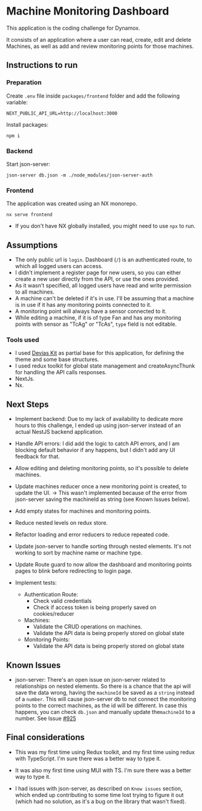 # Machine Monitoring Dashboard

This application is the coding challenge for Dynamox.

It consists of an application where a user can read, create, edit and delete Machines, as well as add and review monitoring points for those machines.

## Instructions to run

### Preparation

Create `.env` file inside `packages/frontend` folder and add the following variable:

```
NEXT_PUBLIC_API_URL=http://localhost:3000
```

Install packages:

```
npm i
```

### Backend

Start json-server:

```
json-server db.json -m ./node_modules/json-server-auth
```

### Frontend

The application was created using an NX monorepo.

```
nx serve frontend
```

- If you don't have NX globally installed, you might need to use `npx` to run.

## Assumptions

- The only public url is `login`. Dashboard (`/`) is an authenticated route, to which all logged users can access.
- I didn't implement a register page for new users, so you can either create a new user directly from the API, or use the ones provided.
- As it wasn't specified, all logged users have read and write permission to all machines.
- A machine can't be deleted if it's in use. I'll be assuming that a machine is in use if it has any monitoring points connected to it.
- A monitoring point will always have a sensor connected to it.
- While editing a machine, if it is of type Fan and has any monitoring points with sensor as "TcAg" or "TcAs", `type` field is not editable.

### Tools used

- I used [Devias Kit](https://mui.com/store/items/devias-kit/) as partial base for this application, for defining the theme and some base structures.
- I used redux toolkit for global state management and createAsyncThunk for handling the API calls responses.
- NextJs.
- Nx.

## Next Steps

- Implement backend: Due to my lack of availability to dedicate more hours to this challenge, I ended up using json-server instead of an actual NestJS backend application.

- Handle API errors: I did add the logic to catch API errors, and I am blocking default behavior if any happens, but I didn't add any UI feedback for that.

- Allow editing and deleting monitoring points, so it's possible to delete machines.

- Update machines reducer once a new monitoring point is created, to update the UI. -> This wasn't implemented because of the error from json-server saving the machineId as string (see Known Issues below).

- Add empty states for machines and monitoring points.

- Reduce nested levels on redux store.

- Refactor loading and error reducers to reduce repeated code.

- Update json-server to handle sorting through nested elements. It's not working to sort by machine name or machine type.

- Update Route guard to now allow the dashboard and monitoring points pages to blink before redirecting to login page.

- Implement tests:
  - Authentication Route:
    - Check valid credentials
    - Check if access token is being properly saved on cookies/reducer
  - Machines:
    - Validate the CRUD operations on machines.
    - Validate the API data is being properly stored on global state
  - Monitoring Points:
    - Validate the API data is being properly stored on global state

## Known Issues

- json-server: There's an open issue on json-server related to relationships on nested elements. So there is a chance that the api will save the data wrong, having the `machineId` be saved as a `string` instead of a `number`. This will cause json-server db to not connect the monitoring points to the correct machines, as the id will be different. In case this happens, you can check `db.json` and manually update the`machineId` to a number. See Issue [#925](https://github.com/typicode/json-server/issues/925)

## Final considerations

- This was my first time using Redux toolkit, and my first time using redux with TypeScript. I'm sure there was a better way to type it.

- It was also my first time using MUI with TS. I'm sure there was a better way to type it.

- I had issues with json-server, as described on `Know issues` section, which ended up contributing to some time lost trying to figure it out (which had no solution, as it's a bug on the library that wasn't fixed).
